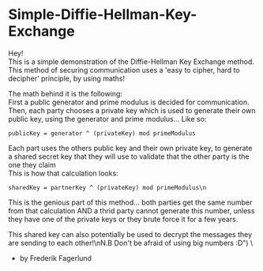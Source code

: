 # Simple-Diffie-Hellman-Key-Exchange
Hey! \
This is a simple demonstration of the Diffie-Hellman Key Exchange method. This method of securing communication uses a 'easy to cipher, hard to decipher' principle, by using maths!

The math behind it is the following:\
First a public generator and prime modulus is decided for communication.
Then, each party chooses a private key which is used to generate their own public key, using the generator and prime modulus... 
Like so:

```publicKey = generator ^ (privateKey) mod primeModulus```

Each part uses the others public key and their own private key, to generate a shared secret key that they will use to validate that the other party is the one they claim \
This is how that calculation looks:

```sharedKey = partnerKey ^ (privateKey) mod primeModulus\n```

This is the genious part of this method... both parties get the same number from that calculation AND a thrid party cannot generate this number, unless they have one of the private keys or they brute force it for a few years.

This shared key can also potentially be used to decrypt the messages they are sending to each other!\nN.B Don't be afraid of using big numbers :D") \
- by Frederik Fagerlund   
